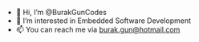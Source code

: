 - 👋 Hi, I’m @BurakGunCodes
- 👀 I’m interested in Embedded Software Development
- 📫 You can reach me via burak.gun@hotmail.com

<!---
BurakGunCodes/BurakGunCodes is a ✨ special ✨ repository because its `README.md` (this file) appears on your GitHub profile.
You can click the Preview link to take a look at your changes.
--->
